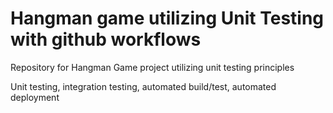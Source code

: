 # Hangman game utilizing Unit Testing with github workflows
Repository for Hangman Game project utilizing unit testing principles

Unit testing, integration testing, automated build/test, automated deployment 
